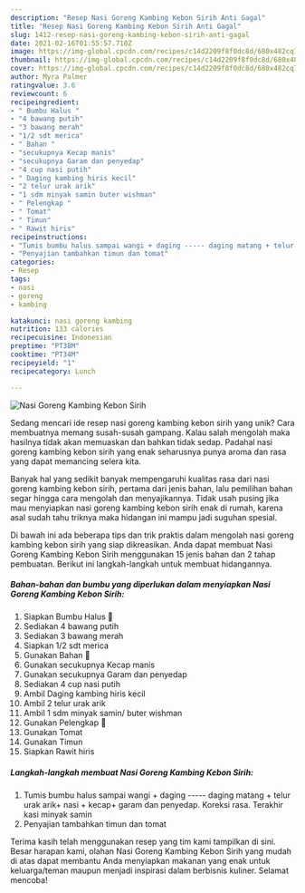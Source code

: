 ```yaml
---
description: "Resep Nasi Goreng Kambing Kebon Sirih Anti Gagal"
title: "Resep Nasi Goreng Kambing Kebon Sirih Anti Gagal"
slug: 1412-resep-nasi-goreng-kambing-kebon-sirih-anti-gagal
date: 2021-02-16T01:55:57.710Z
image: https://img-global.cpcdn.com/recipes/c14d2209f8f0dc8d/680x482cq70/nasi-goreng-kambing-kebon-sirih-foto-resep-utama.jpg
thumbnail: https://img-global.cpcdn.com/recipes/c14d2209f8f0dc8d/680x482cq70/nasi-goreng-kambing-kebon-sirih-foto-resep-utama.jpg
cover: https://img-global.cpcdn.com/recipes/c14d2209f8f0dc8d/680x482cq70/nasi-goreng-kambing-kebon-sirih-foto-resep-utama.jpg
author: Myra Palmer
ratingvalue: 3.6
reviewcount: 6
recipeingredient:
- " Bumbu Halus "
- "4 bawang putih"
- "3 bawang merah"
- "1/2 sdt merica"
- " Bahan "
- "secukupnya Kecap manis"
- "secukupnya Garam dan penyedap"
- "4 cup nasi putih"
- " Daging kambing hiris kecil"
- "2 telur urak arik"
- "1 sdm minyak samin buter wishman"
- " Pelengkap "
- " Tomat"
- " Timun"
- " Rawit hiris"
recipeinstructions:
- "Tumis bumbu halus sampai wangi + daging ----- daging matang + telur urak arik+ nasi + kecap+ garam dan penyedap. Koreksi rasa. Terakhir kasi minyak samin"
- "Penyajian tambahkan timun dan tomat"
categories:
- Resep
tags:
- nasi
- goreng
- kambing

katakunci: nasi goreng kambing 
nutrition: 133 calories
recipecuisine: Indonesian
preptime: "PT38M"
cooktime: "PT34M"
recipeyield: "1"
recipecategory: Lunch

---
```



![Nasi Goreng Kambing Kebon Sirih](https://img-global.cpcdn.com/recipes/c14d2209f8f0dc8d/680x482cq70/nasi-goreng-kambing-kebon-sirih-foto-resep-utama.jpg)

Sedang mencari ide resep nasi goreng kambing kebon sirih yang unik? Cara membuatnya memang susah-susah gampang. Kalau salah mengolah maka hasilnya tidak akan memuaskan dan bahkan tidak sedap. Padahal nasi goreng kambing kebon sirih yang enak seharusnya punya aroma dan rasa yang dapat memancing selera kita.



Banyak hal yang sedikit banyak mempengaruhi kualitas rasa dari nasi goreng kambing kebon sirih, pertama dari jenis bahan, lalu pemilihan bahan segar hingga cara mengolah dan menyajikannya. Tidak usah pusing jika mau menyiapkan nasi goreng kambing kebon sirih enak di rumah, karena asal sudah tahu triknya maka hidangan ini mampu jadi suguhan spesial.


Di bawah ini ada beberapa tips dan trik praktis dalam mengolah nasi goreng kambing kebon sirih yang siap dikreasikan. Anda dapat membuat Nasi Goreng Kambing Kebon Sirih menggunakan 15 jenis bahan dan 2 tahap pembuatan. Berikut ini langkah-langkah untuk membuat hidangannya.

<!--inarticleads1-->

##### Bahan-bahan dan bumbu yang diperlukan dalam menyiapkan Nasi Goreng Kambing Kebon Sirih:

1. Siapkan  Bumbu Halus 🌿
1. Sediakan 4 bawang putih
1. Sediakan 3 bawang merah
1. Siapkan 1/2 sdt merica
1. Gunakan  Bahan 🌿
1. Gunakan secukupnya Kecap manis
1. Gunakan secukupnya Garam dan penyedap
1. Sediakan 4 cup nasi putih
1. Ambil  Daging kambing hiris kecil
1. Ambil 2 telur urak arik
1. Ambil 1 sdm minyak samin/ buter wishman
1. Gunakan  Pelengkap 🌿
1. Gunakan  Tomat
1. Gunakan  Timun
1. Siapkan  Rawit hiris




<!--inarticleads2-->

##### Langkah-langkah membuat Nasi Goreng Kambing Kebon Sirih:

1. Tumis bumbu halus sampai wangi + daging ----- daging matang + telur urak arik+ nasi + kecap+ garam dan penyedap. Koreksi rasa. Terakhir kasi minyak samin
1. Penyajian tambahkan timun dan tomat




Terima kasih telah menggunakan resep yang tim kami tampilkan di sini. Besar harapan kami, olahan Nasi Goreng Kambing Kebon Sirih yang mudah di atas dapat membantu Anda menyiapkan makanan yang enak untuk keluarga/teman maupun menjadi inspirasi dalam berbisnis kuliner. Selamat mencoba!
